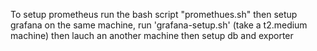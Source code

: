 To setup prometheus run the bash script "promethues.sh"
then setup grafana on the same machine, run 'grafana-setup.sh' (take a t2.medium machine)
then lauch an another machine then setup db and exporter